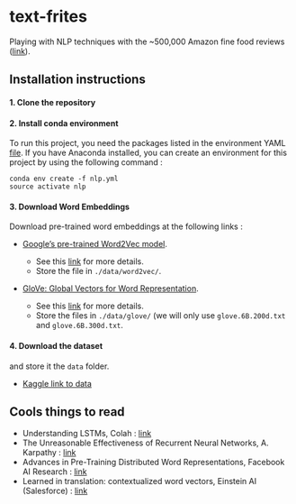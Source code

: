# text-frites

Playing with NLP techniques with the ~500,000 Amazon fine food reviews ([link](https://www.kaggle.com/snap/amazon-fine-food-reviews/data)).

## Installation instructions

#### 1. Clone the repository

#### 2. Install conda environment

To run this project, you need the packages listed in the environment YAML [file](https://github.com/itismouad/text-frites/blob/master/environment.yml). If you have Anaconda installed, you can create an environment for this project by using the following command :

```
conda env create -f nlp.yml
source activate nlp
```

#### 3. Download Word Embeddings

Download pre-trained word embeddings at the following links :

* [Google’s pre-trained Word2Vec model](https://drive.google.com/file/d/0B7XkCwpI5KDYNlNUTTlSS21pQmM/edit?usp=sharing).
	+ See this [link](http://mccormickml.com/2016/04/12/googles-pretrained-word2vec-model-in-python/) for more details.
	+ Store the file in `./data/word2vec/`.

* [GloVe: Global Vectors for Word Representation](http://nlp.stanford.edu/data/glove.6B.zip).
	+ See this [link](https://nlp.stanford.edu/projects/glove/) for more details.
	+ Store the files in `./data/glove/` (we will only use `glove.6B.200d.txt` and `glove.6B.300d.txt`.

#### 4. Download the dataset

and store it the `data` folder.

* [Kaggle link to data](https://www.kaggle.com/snap/amazon-fine-food-reviews/data)


## Cools things to read

* Understanding LSTMs, Colah : [link](http://colah.github.io/posts/2015-08-Understanding-LSTMs/)
* The Unreasonable Effectiveness of Recurrent Neural Networks, A. Karpathy : [link](http://karpathy.github.io/2015/05/21/rnn-effectiveness/)
* Advances in Pre-Training Distributed Word Representations, Facebook AI Research : [link](https://arxiv.org/abs/1712.09405)
* Learned in translation: contextualized word vectors, Einstein AI (Salesforce) : [link](https://einstein.ai/research/learned-in-translation-contextualized-word-vectors)